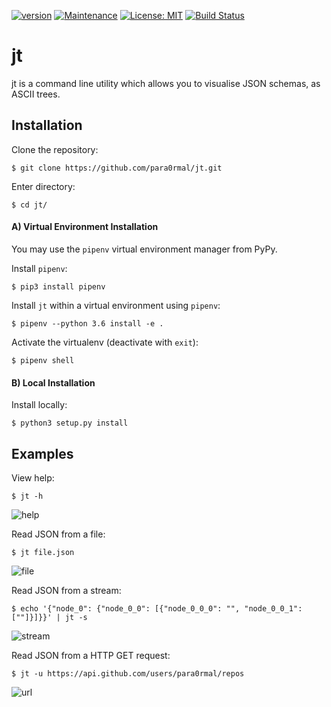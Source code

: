 [![version](https://img.shields.io/badge/Version-1.0-teal.svg)](https://GitHub.com/Naereen/StrapDown.js/graphs/commit-activity)
[![Maintenance](https://img.shields.io/badge/Maintained%3F-yes-teal.svg)](https://GitHub.com/Naereen/StrapDown.js/graphs/commit-activity)
[![License: MIT](https://img.shields.io/badge/License-MIT-teal.svg)](https://opensource.org/licenses/MIT)
[![Build Status](https://travis-ci.com/para0rmal/jt.svg?branch=master)](https://travis-ci.com/para0rmal/jt)


# jt

jt is a command line utility which allows you to visualise JSON schemas, as ASCII trees.

Installation
---


Clone the repository:
```
$ git clone https://github.com/para0rmal/jt.git
```

Enter directory:
```
$ cd jt/
```

#### A) Virtual Environment Installation

You may use the `pipenv` virtual environment manager from PyPy. 

Install `pipenv`:
```
$ pip3 install pipenv
```

Install `jt` within a virtual environment using `pipenv`:
```
$ pipenv --python 3.6 install -e .
```

Activate the virtualenv (deactivate with `exit`):
```
$ pipenv shell
```


#### B) Local Installation

Install locally:
```
$ python3 setup.py install
```

Examples
---

View help:
``` 
$ jt -h 
```

![help](https://user-images.githubusercontent.com/15225347/44381165-e975d300-a506-11e8-9c67-85bf6dd7bd45.png)

Read JSON from a file:
```
$ jt file.json
```

![file](https://user-images.githubusercontent.com/15225347/44379714-25a53580-a4ff-11e8-8a7b-b5dd87046f89.png)

Read JSON from a stream:
```
$ echo '{"node_0": {"node_0_0": [{"node_0_0_0": "", "node_0_0_1": [""]}]}}' | jt -s
```

![stream](https://user-images.githubusercontent.com/15225347/44379717-25a53580-a4ff-11e8-9cd4-ef90c1f02a76.png)

Read JSON from a HTTP GET request:
```
$ jt -u https://api.github.com/users/para0rmal/repos
```

![url](https://user-images.githubusercontent.com/15225347/44379718-263dcc00-a4ff-11e8-8bc6-dbdbd20c2400.png)
